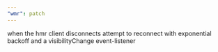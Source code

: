 ```yaml
---
"wmr": patch
---
```


when the hmr client disconnects attempt to reconnect with exponential backoff and a visibilityChange event-listener
